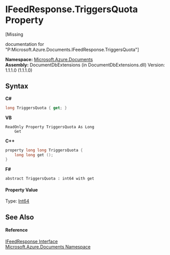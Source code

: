 # IFeedResponse.TriggersQuota Property 
 

\[Missing <summary> documentation for "P:Microsoft.Azure.Documents.IFeedResponse.TriggersQuota"\]

**Namespace:**&nbsp;<a href="856b2e23-9c8b-2618-f913-67d85d500616">Microsoft.Azure.Documents</a><br />**Assembly:**&nbsp;DocumentDbExtensions (in DocumentDbExtensions.dll) Version: 1.1.1.0 (1.1.1.0)

## Syntax

**C#**<br />
``` C#
long TriggersQuota { get; }
```

**VB**<br />
``` VB
ReadOnly Property TriggersQuota As Long
	Get
```

**C++**<br />
``` C++
property long long TriggersQuota {
	long long get ();
}
```

**F#**<br />
``` F#
abstract TriggersQuota : int64 with get

```


#### Property Value
Type: <a href="http://msdn2.microsoft.com/en-us/library/6yy583ek" target="_blank">Int64</a>

## See Also


#### Reference
<a href="cbcd444d-ffe1-6199-9c3a-29fa6b4f474e">IFeedResponse Interface</a><br /><a href="856b2e23-9c8b-2618-f913-67d85d500616">Microsoft.Azure.Documents Namespace</a><br />